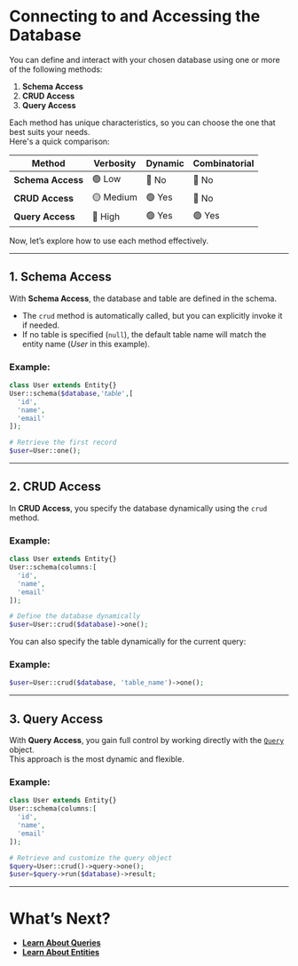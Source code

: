 # Connecting to and Accessing the Database  

You can define and interact with your chosen database using one or more of the following methods:  

1. **Schema Access**  
2. **CRUD Access**  
3. **Query Access**  

Each method has unique characteristics, so you can choose the one that best suits your needs.  
Here's a quick comparison:  

| Method        | Verbosity | Dynamic | Combinatorial |  
|---------------|-----------|---------|---------------|  
| **Schema Access** | 🟢 Low    | 🔴 No    | 🔴 No          |  
| **CRUD Access**   | 🟡 Medium | 🟢 Yes   | 🔴 No          |  
| **Query Access**  | 🔴 High   | 🟢 Yes   | 🟢 Yes         |  

Now, let’s explore how to use each method effectively.  

---

## 1. Schema Access  

With **Schema Access**, the database and table are defined in the schema.
- The `crud` method is automatically called, but you can explicitly invoke it if needed.  
- If no table is specified (`null`), the default table name will match the entity name (*User* in this example).  

### Example:  
```php
class User extends Entity{}
User::schema($database,'𝘵𝘢𝘣𝘭𝘦',[
  'id',
  'name',
  'email'
]);

# Retrieve the first record
$user=User::one();
```  

---

## 2. CRUD Access  

In **CRUD Access**, you specify the database dynamically using the `crud` method.  

### Example:  
```php
class User extends Entity{}
User::schema(columns:[
  'id',
  'name',
  'email'
]);

# Define the database dynamically
$user=User::crud($database)->one();
```  

You can also specify the table dynamically for the current query:  

### Example:  
```php
$user=User::crud($database, 'table_name')->one();
```  

---

## 3. Query Access  

With **Query Access**, you gain full control by working directly with the [`Query`](query.md) object.  
This approach is the most dynamic and flexible.  

### Example:  
```php
class User extends Entity{}
User::schema(columns:[
  'id',
  'name',
  'email'
]);

# Retrieve and customize the query object
$query=User::crud()->query->one();
$user=$query->run($database)->result;
```  

---

# What’s Next?  

- [**Learn About Queries**](query.md)
- [**Learn About Entities**](entity.md)
